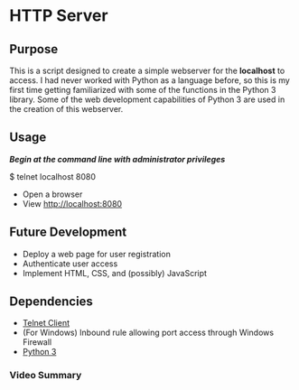 # HTTP Server 

## Purpose
This is a script designed to create a simple webserver for the **localhost** to access. I had never worked with Python as a language before, so this is my first time getting familiarized with some of the functions in the Python 3 library. Some of the web development capabilities of Python 3 are used in the creation of this webserver. 

## Usage
***Begin at the command line with administrator privileges***

$ telnet localhost 8080
- Open a browser 
- View [http://localhost:8080](http://localhost:8080)

## Future Development
- Deploy a web page for user registration
- Authenticate user access
- Implement HTML, CSS, and (possibly) JavaScript 

## Dependencies

- [Telnet Client](https://www.alltechbuzz.net/install-telnet-windows-10/)
- (For Windows) Inbound rule allowing port access through Windows Firewall 
- [Python 3](https://www.python.org/downloads/)

### Video Summary
